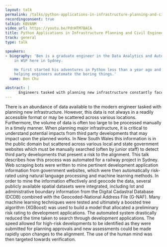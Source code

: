 ```yaml
---
layout: talk
permalink: /talks/python-applications-in-infrastructure-planning-and-civil-engineering
recordingconsent: true
talkid: KBVANM
video_url: https://youtu.be/PdnHTM7BACA
title: Python Applications in Infrastructure Planning and Civil Engineering
track: general
type: talk

speakers:
- biography: 'Ben is a graduate engineer in the Data Analytics and Automation team
    in WSP here in Sydney.

    He first started his adventures in Python less than a year ago and has since been
    helping engineers automate the boring things.'
  name: Ben Chu

abstract: | 
      Engineers tasked with planning new infrastructure constantly face the problem of having to look through too much information. This talk is about how we wanted to be lazy and wrote a bot to do it for us instead.
---
```


There is an abundance of data available to the modern engineer tasked with planning new infrastructure. However, this data is not always in a readily accessible format or may be scattered across various locations. Furthermore, the volume of data is often too large to be processed manually in a timely manner. When planning major infrastructure, it is critical to understand potential impacts from third party developments that may impact upon the planned works. In New South Wales this information is in the public domain but scattered across various local and state government websites which must be manually searched (often by junior staff) to detect third party developments that present a risk to the alignment. This talk describes how this process was automated for a railway project in Sydney. Web scraping bots were written to mine pertinent development application information from government websites, which were then automatically risk-rated using natural language processing and machine learning methods. In order to mine the information effectively and geocode the data, several publicly available spatial datasets were integrated, including lot and administrative boundary information from the Digital Cadastral Database (DCDB) combined with the Geocoded-National Address File (G-NAF). Many machine learning techniques were tested and ultimately a boosted tree algorithm (XGBoost) was used to build a model that allocated a preliminary risk rating to development applications. The automated system drastically reduced the time taken to search through development applications. The speed allowed for high-risk developments to be identified as they were submitted for planning approvals and new assessments could be made rapidly upon changes to the alignment. The use of the human mind was then targeted towards verification.
